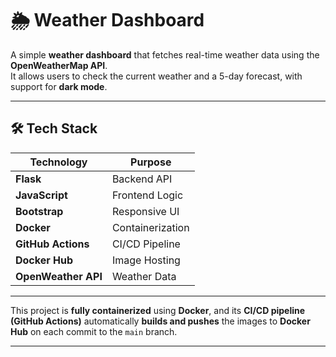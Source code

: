# 🌦️ Weather Dashboard

A simple **weather dashboard** that fetches real-time weather data using the **OpenWeatherMap API**.  
It allows users to check the current weather and a 5-day forecast, with support for **dark mode**.

---

## 🛠️ Tech Stack
| Technology     | Purpose |
|---------------|---------|
| **Flask**     | Backend API |
| **JavaScript** | Frontend Logic |
| **Bootstrap** | Responsive UI |
| **Docker**    | Containerization |
| **GitHub Actions** | CI/CD Pipeline |
| **Docker Hub** | Image Hosting |
| **OpenWeather API** | Weather Data |

---

This project is **fully containerized** using **Docker**, and its **CI/CD pipeline (GitHub Actions)** automatically **builds and pushes** the images to **Docker Hub** on each commit to the `main` branch.

---
